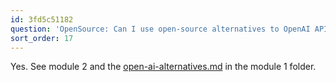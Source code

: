 ```yaml
---
id: 3fd5c51182
question: 'OpenSource: Can I use open-source alternatives to OpenAI API?'
sort_order: 17
---
```


Yes. See module 2 and the [open-ai-alternatives.md](https://github.com/DataTalksClub/llm-zoomcamp/blob/main/01-intro/open-ai-alternatives.md) in the module 1 folder.